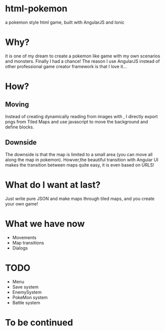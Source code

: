 # html-pokemon
a pokemon style html game, built with AngularJS and Ionic

# Why?
  It is one of my dream to create a pokemon like game with my own scenarios and monsters. Finally I had a chance!
  The reason I use AngularJS instead of other professional game creator framework is that I love it...
# How?
## Moving
  Instead of creating dynamically reading from images with <canvas>, I directly export pngs from Tiled Maps and use javascript to move the background and define blocks.
## Downside
  The downside is that the map is limited to a small area (you can move all along the map in pokemon). Howver,the beautiful transition with Angular UI makes the transition between maps quite easy, it is even based on URLS!


# What do I want at last?
Just write pure JSON and make maps through tiled maps, and you create your own game!

# What we have now
- Movements
- Map transitions
- Dialogs

# TODO
- Menu
- Save system
- EnemySystem
- PokeMon system
- Battle system

# To be continued
